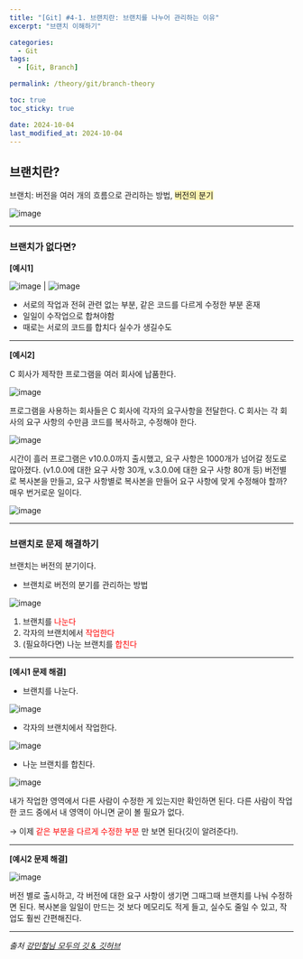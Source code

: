 ```yaml
---
title: "[Git] #4-1. 브랜치란: 브랜치를 나누어 관리하는 이유"
excerpt: "브랜치 이해하기"

categories:
  - Git
tags:
  - [Git, Branch]

permalink: /theory/git/branch-theory

toc: true
toc_sticky: true

date: 2024-10-04
last_modified_at: 2024-10-04
---
```


## 브랜치란?


브랜치: 버전을 여러 개의 흐름으로 관리하는 방법, <span style="background-color:#fff5b1"> 버전의 분기 </span>

![image](https://github.com/user-attachments/assets/9a848bfd-a02f-4ea7-8b6d-7bbab4e0c58d)

---

### 브랜치가 없다면? 

**[예시1]**

![image](https://github.com/user-attachments/assets/f6b9b997-d40b-4026-943b-4d685f014c41) | ![image](https://github.com/user-attachments/assets/9cd0e7b5-b54b-4c82-ab00-38ca9ee7d00d)


- 서로의 작업과 전혀 관련 없는 부분, 같은 코드를 다르게 수정한 부분 혼재
- 일일이 수작업으로 합쳐야함
- 때로는 서로의 코드를 합치다 실수가 생길수도

---

**[예시2]**

C 회사가 제작한 프로그램을 여러 회사에 납품한다.

![image](https://github.com/user-attachments/assets/022714a6-569d-4f5d-956d-cfedb051652a)

프로그램을 사용하는 회사들은 C 회사에 각자의 요구사항을 전달한다. C 회사는 각 회사의 요구 사항의 수만큼 코드를 복사하고, 수정해야 한다. 

![image](https://github.com/user-attachments/assets/bdea1642-99cf-416e-9c84-dea9257498b8)

시간이 흘러 프로그램은 v10.0.0까지 출시했고, 요구 사항은 1000개가 넘어갈 정도로 많아졌다. (v1.0.0에 대한 요구 사항 30개, v.3.0.0에 대한 요구 사항 80개 등) 버전별로 복사본을 만들고, 요구 사항별로 복사본을 만들어 요구 사항에 맞게 수정해야 할까? 매우 번거로운 일이다.

![image](https://github.com/user-attachments/assets/ff5175b4-b13b-43d1-8900-22195fb3e264)

---

### 브랜치로 문제 해결하기

브랜치는 버전의 분기이다.

- 브랜치로 버전의 분기를 관리하는 방법

![image](https://github.com/user-attachments/assets/5fd30c62-5cf9-4cdf-8e33-b8cfd4e8d57c)

1. 브랜치를 <span style="color:red"> 나눈다 </span>
2. 각자의 브랜치에서 <span style="color:red"> 작업한다 </span>
3. (필요하다면) 나눈 브랜치를 <span style="color:red"> 합친다 </span>

---

**[예시1 문제 해결]** 

- 브랜치를 나눈다.

![image](https://github.com/user-attachments/assets/6b0e52aa-4084-4013-8698-f6ca4aba0724)

- 각자의 브랜치에서 작업한다.

![image](https://github.com/user-attachments/assets/72bec97e-ac88-4cf2-94e5-dba9b5c8d52d)

- 나눈 브랜치를 합친다.

![image](https://github.com/user-attachments/assets/a823d858-ff06-4cf6-9042-ccf0fa72577f)

내가 작업한 영역에서 다른 사람이 수정한 게 있는지만 확인하면 된다. 다른 사람이 작업한 코드 중에서 내 영역이 아니면 굳이 볼 필요가 없다.

→ 이제 <span style="color:red"> 같은 부분을 다르게 수정한 부분 </span>만 보면 된다(깃이 알려준다!).

---

**[예시2 문제 해결]** 

![image](https://github.com/user-attachments/assets/a045b4dd-69ee-497b-b40a-9363f57b9352)


버전 별로 출시하고, 각 버전에 대한 요구 사항이 생기면 그때그때 브랜치를 나눠 수정하면 된다. 복사본을 일일이 만드는 것 보다 메모리도 적게 들고, 실수도 줄일 수 있고, 작업도 훨씬 간편해진다.

--- 

*출처*
*[강민철님 모두의 깃 & 깃허브](https://www.inflearn.com/course/%EB%AA%A8%EB%91%90%EC%9D%98-%EA%B9%83-%EA%B9%83%ED%97%88%EB%B8%8C)*